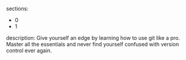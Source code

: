 sections:
  - 0
  - 1
  
  description: Give yourself an edge by learning how to use git like a pro. Master all the essentials and never find yourself confused with version control ever again.  
